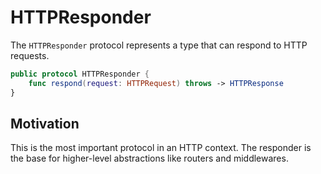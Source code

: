 # HTTPResponder

The `HTTPResponder` protocol represents a type that can respond to HTTP requests.

```swift
public protocol HTTPResponder {
    func respond(request: HTTPRequest) throws -> HTTPResponse
}
```

## Motivation

This is the most important protocol in an HTTP context. The responder is the base for higher-level abstractions like routers and middlewares.